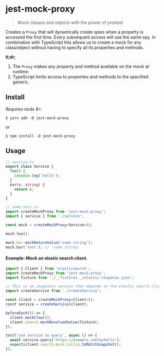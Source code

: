 # jest-mock-proxy

> Mock classes and objects with the power of proxies!

Creates a `Proxy` that will dynamically create spies when a property is accessed the first time.
Every subsequent access will use the same spy. In combination with TypeScript this allows us to create a mock for any class/object without having to specify all its properties and methods.

**tl;dr;**

1. The `Proxy` makes any property and method available on the mock at runtime.
2. TypeScript limits access to properties and methods to the specified generic.

## Install

_Requires node 8+._

```
$ yarn add -D jest-mock-proxy
```

or

```
$ npm install -D jest-mock-proxy
```

## Usage

```ts
// service.ts
export class Service {
  foo() {
    console.log('hello');
  }
  bar(s: string) {
    return s;
  }
}

// some.test.ts
import createMockProxy from 'jest-mock-proxy';
import { service } from './service';

const mock = createMockProxy<Service>();

mock.foo();

mock.bar.mockReturnValue('some string');
mock.bar('test'); // 'some string'
```

#### Example: Mock an elastic search client.

```ts
import { Client } from 'elasticsearch';
import createMockProxy from 'jest-mock-proxy';
import fixture from './__fixtures__/elastic-response.json';

// This is an imaginary service that depends on the elastic search client.
import createService from './createService';

const client = createMockProxy<Client>();
cosnt service = createService(client);

beforeEach(() => {
  client.mockClear();
  client.search.mockResolvedValue(fixture);
});

test('use service to query', async () => {
  await service.query('https://example.com?q=hello');
  expect(client.search.mock.calls).toMatchSnapshot();
});
```
